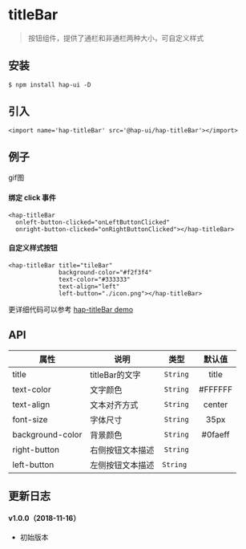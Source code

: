 # titleBar

> 按钮组件，提供了通栏和非通栏两种大小，可自定义样式


## 安装

```js{4}
$ npm install hap-ui -D
```

## 引入
```js{4}
<import name='hap-titleBar' src='@hap-ui/hap-titleBar'></import>
```

## 例子

gif图

#### 绑定 click 事件

```js{4}
<hap-titleBar
  onleft-button-clicked="onLeftButtonClicked"
  onright-button-clicked="onRightButtonClicked"></hap-titleBar>
```

#### 自定义样式按钮

```js{4}
<hap-titleBar title="tileBar"
              background-color="#f2f3f4"
              text-color="#333333"
              text-align="left"
              left-button="./icon.png"></hap-titleBar>
```

更详细代码可以参考 [hap-titleBar demo](https://github.com/CooCooFE/hap-ui/blob/master/src/components/ux-titleBar/index.ux)

## API 

| 属性 | 说明 | 类型 | 默认值 |
|-------------|------------|:--------:|:-----:|
| title | titleBar的文字 | `String` |  title |
| text-color | 文字颜色 | `String` | #FFFFFF |
| text-align | 文本对齐方式 | `String` | center |
| font-size | 字体尺寸 | `String` | 35px |
| background-color | 背景颜色 | `String` | #0faeff |
| right-button | 右侧按钮文本描述 | `String` |  |
| left-button | 左侧按钮文本描述 | `String ` |  |


## 更新日志

#### v1.0.0（2018-11-16）
* 初始版本

